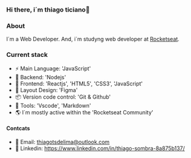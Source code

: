 ### Hi there, i´m thiago ticiano👋

### About
I´m a Web Developer. And, i´m studyng web developer at [Rocketseat](https://app.rocketseat.com.br/).

### Current stack
- ⚡️ Main Language: 'JavaScript'
- 📡 Backend: 'Nodejs'
- 🎉 Frontend: 'Reactjs', 'HTML5', 'CSS3', 'JavaScript'
- 🎨 Layout Design: 'Figma'
- 📦️ Version code control: 'Git & Github'
- 🔨 Tools: 'Vscode', 'Markdown'
- 🌎 I´m mostly active within the 'Rocketseat Community'

 #### Contcats
 - 📧 Email: thiagotsdelima@outlook.com
 - 👤 Linkedin: https://www.linkedin.com/in/thiago-sombra-8a875b137/
   
